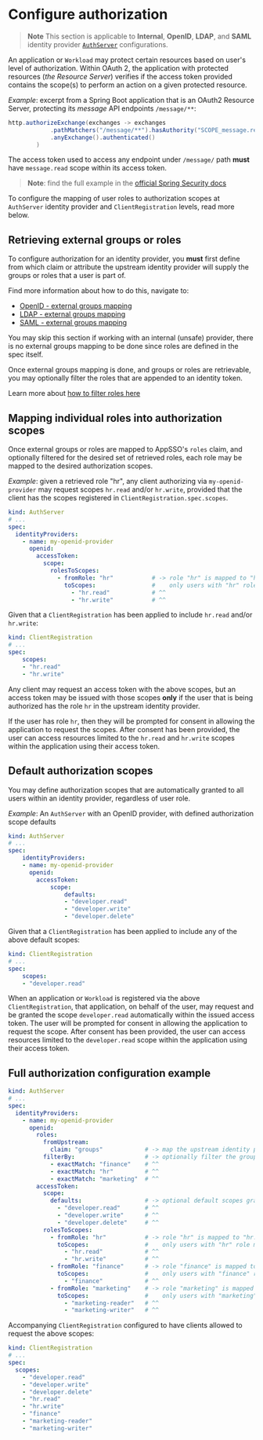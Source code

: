 # Configure authorization

> **Note** This section is applicable to **Internal**, **OpenID**, **LDAP**, and **SAML** identity provider
> [`AuthServer`](../crds/authserver.md) configurations.

An application or `Workload` may protect certain resources based on user's level of authorization. Within OAuth 2, the application
with protected resources (_the Resource Server_) verifies if the access token provided contains the scope(s) to perform
an action on a given protected resource.

_Example_: excerpt from a Spring Boot application that is an OAuth2 Resource Server, protecting its _message_ 
API endpoints `/message/**`:

```java
http.authorizeExchange(exchanges -> exchanges
			.pathMatchers("/message/**").hasAuthority("SCOPE_message.read")
			.anyExchange().authenticated()
        )
```

The access token used to access any endpoint under `/message/` path **must** have `message.read` scope within its access
token.

>**Note**: find the full example in the [official Spring Security docs](https://docs.spring.io/spring-security/reference/servlet/oauth2/resource-server/jwt.html#oauth2resourceserver-jwt-sansboot)

To configure the mapping of user roles to authorization scopes at `AuthServer` identity provider and `ClientRegistration` levels,
read more below.

## Retrieving external groups or roles

To configure authorization for an identity provider, you **must** first define from which claim or attribute the
upstream identity provider will supply the groups or roles that a user is part of. 

Find more information about how to do this, navigate to:

- [OpenID - external groups mapping](./identity-providers.md#openid-external-groups-mapping)
- [LDAP - external groups mapping](./identity-providers.md#ldap-external-groups-mapping)
- [SAML - external groups mapping](./identity-providers.md#openid-external-groups-mapping)

You may skip this section if working with an internal (unsafe) provider, there is no external groups mapping to be done since
roles are defined in the spec itself.

Once external groups mapping is done, and groups or roles are retrievable, you may optionally
filter the roles that are appended to an identity token.

Learn more about [how to filter roles here](./identity-providers.md#roles-filtering)

## Mapping individual roles into authorization scopes

Once external groups or roles are mapped to AppSSO's `roles` claim, and optionally filtered for the desired set of retrieved
roles, each role may be mapped to the desired authorization scopes.

_Example_: given a retrieved role "hr", any client authorizing via `my-openid-provider` may request scopes
`hr.read` and/or `hr.write`, provided that the client has the scopes registered in `ClientRegistration.spec.scopes`.

```yaml
kind: AuthServer
# ...
spec:
  identityProviders:
    - name: my-openid-provider
      openid:
        accessToken:
          scope:
            rolesToScopes:
              - fromRole: "hr"           # -> role "hr" is mapped to "hr.read", "hr.write" scopes
                toScopes:                #    only users with "hr" role may be issued access token with these scopes
                  - "hr.read"            # ^^
                  - "hr.write"           # ^^
```

Given that a `ClientRegistration` has been applied to include `hr.read` and/or `hr.write`:

```yaml
kind: ClientRegistration
# ...
spec:
    scopes:
    - "hr.read"
    - "hr.write" 
```

Any client may request an access token with the above scopes, but an access token may be issued with those scopes **only**
if the user that is being authorized has the role `hr` in the upstream identity provider.

If the user has role `hr`, then they will be prompted for consent in allowing the application to request the scopes.
After consent has been provided, the user can access resources limited to the `hr.read` and `hr.write` scopes within
the application using their access token.

## <a id='default-scopes'></a> Default authorization scopes

You may define authorization scopes that are automatically granted to all users within an identity provider, regardless
of user role.

_Example_: An `AuthServer` with an OpenID provider, with defined authorization scope defaults

```yaml
kind: AuthServer
# ...
spec:
    identityProviders:
    - name: my-openid-provider
      openid:
        accessToken:
            scope:
                defaults:
                - "developer.read"
                - "developer.write"
                - "developer.delete"
```

Given that a `ClientRegistration` has been applied to include any of the above default scopes:

```yaml
kind: ClientRegistration
# ...
spec:
    scopes:
    - "developer.read"
```

When an application or `Workload` is registered via the above `ClientRegistration`, that application, on behalf of the user,
may request and be granted the scope `developer.read` automatically within the issued access token. The user will be prompted for
consent in allowing the application to request the scope. After consent has been provided, the user can access resources
limited to the `developer.read` scope within the application using their access token.

## Full authorization configuration example

```yaml
kind: AuthServer
# ...
spec:
  identityProviders:
    - name: my-openid-provider
      openid:
        roles:
          fromUpstream:
            claim: "groups"            # -> map the upstream identity provider's external groups / roles claim
          filterBy:                    # -> optionally filter the groups/roles retrieved from identity provider
            - exactMatch: "finance"    # ^^
            - exactMatch: "hr"         # ^^
            - exactMatch: "marketing"  # ^^
        accessToken:
          scope:
            defaults:                  # -> optional default scopes granted to any user within identity provider
              - "developer.read"       # ^^
              - "developer.write"      # ^^
              - "developer.delete"     # ^^
          rolesToScopes:
            - fromRole: "hr"           # -> role "hr" is mapped to "hr.read", "hr.write" scopes
              toScopes:                #    only users with "hr" role may be issued access token with these scopes
                - "hr.read"            # ^^
                - "hr.write"           # ^^
            - fromRole: "finance"      # -> role "finance" is mapped to "finance" scope
              toScopes:                #    only users with "finance" role may be issued an access token with this scope
                - "finance"            # ^^
            - fromRole: "marketing"    # -> role "marketing" is mapped to "marketing-reader", "marketing-writer" scopes
              toScopes:                #    only users with "marketing" role may be issued an access token with these scopes
                - "marketing-reader"   # ^^
                - "marketing-writer"   # ^^
```

Accompanying `ClientRegistration` configured to have clients allowed to request the above scopes:

```yaml
kind: ClientRegistration
# ...
spec:
  scopes:
    - "developer.read"
    - "developer.write"
    - "developer.delete"
    - "hr.read"
    - "hr.write"
    - "finance"
    - "marketing-reader"
    - "marketing-writer"
```
